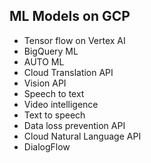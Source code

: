 ## ML Models on GCP 

* Tensor flow on Vertex AI 
* BigQuery ML
* AUTO ML
* Cloud Translation API
* Vision API 
* Speech to text
* Video intelligence
* Text to speech 
* Data loss prevention API 
* Cloud Natural Language API 
* DialogFlow 
